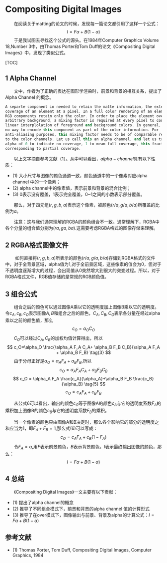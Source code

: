 # Compositing Digital Images

&emsp;&emsp;在阅读关于matting的论文的时候，发现每一篇论文都引用了这样一个公式：
$$
    I=F\alpha+B(1-\alpha) \tag{1}
$$
&emsp;&emsp;于是我试图去寻找这个公式的源头。在1984年Computer Graphics Volume 18,Number 3中，由Thomas Porter和Tom Duff的论文《Compositing Digital Images》中，发现了类似公式。

[TOC]

## 1 Alpha Channel

&emsp;&emsp;文中，作者为了正确的表达在图形学渲染时，前景和背景的相互关系，提出了Alpha Channel 的概念。

```C++
A separte component in needed to retain the matte information, the extent of
coverage of an element at a pixel. In a full color rendering of an element, the
RGB components retain only the color. In order to place the element over an
arbitrary background, a mixing factor is required at every pixel to control the
linear interplolation of foreground and background colors. In general, there is
no way to encode this component as part of the color information. For
anti-aliasing purposes, this mixing factor needs to be of comparable resolution
to the color channels. Let us call this an alpha channel, and let us treat an
alpha of 0 to indicate no coverage, 1 to mean full coverage, this fractions
corresponding to partial coverage.
```

&emsp;&emsp;以上文字摘自参考文献（1）。从中可以看出，$alpha-channel$具有以下性质：

- (1) 大小尺寸与图像的颜色通道一致，颜色通道中的一个像素对应alpha channel 中的一个像素；
- (2) alpha channel中的像素值，表示前景和背景的混合比例；
- (3) 0表示没有覆盖，1表示完全覆盖，0~1之间的小数表示部分覆盖。

&emsp;&emsp;那么，对于四元组$(r,g,b,a)$表示这个像素，被颜色$(r/a,g/a,b/a)$所覆盖的比例为$a$。

&emsp;&emsp;注意：这与我们通常理解的RGBA的颜色组合不一致。通常理解下，RGBA中各个分量的组合值分别为$(ra,ga,ba)$.这需要考虑RGBA格式的图像存储来理解。

## 2 RGBA格式图像文件

&emsp;&emsp; 如何直接将$(r,g,b,a)$所表示的颜色$(r/a,g/a,b/a)$存储到RGBA格式的文件中，对于全背景区域，alpha值为1,对于全前景区域，这些像素的值会为0，但对于不透明度逐渐增大的过程，会出现值从0突然增大到很大的突变过程。所以，对于RGBA格式文件，RGB值存储的是常规的RGB颜色值。

## 3 组合公式

&emsp;&emsp;组合之后的颜色可以通过图像A乘以它的透明度加上图像B乘以它的透明度。令$c_A,c_B,c_O$表示图像$A,B$和组合之后的颜色，$C_A,C_B,C_O$表示各分量在经过alpha乘以之前的颜色值，那么
$$
    c_O=\alpha_O C_O \tag{2}
$$
&emsp;&emsp;$C_O$可以经过$C_A,C_B$的加权均值计算得出，所以
$$
    c_O=\alpha_O \frac{\alpha_A F_A C_A+ \alpha_B F_B C_B}{\alpha_A F_A + \alpha_B F_B} \tag{3}
$$
&emsp;&emsp;由于分母正好是$\alpha_O=\alpha_A F_A + \alpha_B F_B$,所以
$$
    c_O=\alpha_A F_A C_A+ \alpha_B F_B C_B \tag{4}
$$
$$
    c_O = \alpha_A F_A \frac{c_A}{\alpha_A}+\alpha_B F_B \frac{c_B}{\alpha_B} \tag{5}
$$
$$
    c_O = c_A F_A + c_B F_B \tag{6}
$$

&emsp;&emsp;从公式6可以看出，输出的颜色$c_O$等于图像A的颜色$c_A$与它的透明度系数$F_A$的乘积加上图像B的颜色$c_B$与它的透明度系数$F_B$的乘积。

&emsp;&emsp;当一个像素的颜色只由图像A和B决定时，那么各个影响它的部分的透明度之和应当为1，即$F_A + F_B = 1$,那么式(6)可以写成：
$$
    c_O = c_A F_A + c_B (1-F_A) \tag{7}
$$
&emsp;&emsp;令$F_A = \alpha$,用$F$表示前景颜色，$B$表示背景颜色，$I$表示最终输出图像的颜色，那么：
$$
    I = F \alpha + B(1-\alpha) \tag{8}
$$

## 4 总结

&emsp;&emsp;《Compositing Digital Images》一文主要有以下贡献：

- (1) 提出了alpha channel的概念
- (2) 推导了不同组合模式下，前景和背景的alpha channel 值的计算形式
- (3) 推导了在over模式下，图像输出与前景、背景及alpha的计算公式：$I = F \alpha + B(1-\alpha)$

## 参考文献

- (1) Thomas Porter, Tom Duff, Compositing Digital Images, Computer Graphics, 1984
